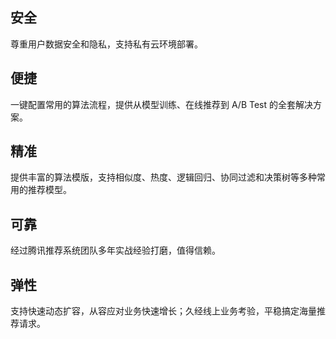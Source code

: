 ## 安全
尊重用户数据安全和隐私，支持私有云环境部署。

## 便捷
一键配置常用的算法流程，提供从模型训练、在线推荐到 A/B Test 的全套解决方案。

## 精准
提供丰富的算法模版，支持相似度、热度、逻辑回归、协同过滤和决策树等多种常用的推荐模型。

## 可靠
经过腾讯推荐系统团队多年实战经验打磨，值得信赖。

## 弹性
支持快速动态扩容，从容应对业务快速增长；久经线上业务考验，平稳搞定海量推荐请求。